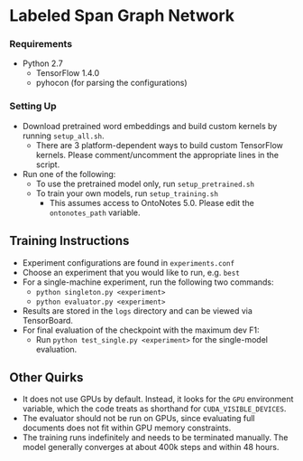 # Labeled Span Graph Network

### Requirements
* Python 2.7
  * TensorFlow 1.4.0
  * pyhocon (for parsing the configurations)

### Setting Up

* Download pretrained word embeddings and build custom kernels by running `setup_all.sh`.
  * There are 3 platform-dependent ways to build custom TensorFlow kernels. Please comment/uncomment the appropriate lines in the script.
* Run one of the following:
  * To use the pretrained model only, run `setup_pretrained.sh`
  * To train your own models, run `setup_training.sh`
    * This assumes access to OntoNotes 5.0. Please edit the `ontonotes_path` variable.

## Training Instructions

* Experiment configurations are found in `experiments.conf`
* Choose an experiment that you would like to run, e.g. `best`
* For a single-machine experiment, run the following two commands:
  * `python singleton.py <experiment>`
  * `python evaluator.py <experiment>`
* Results are stored in the `logs` directory and can be viewed via TensorBoard.
* For final evaluation of the checkpoint with the maximum dev F1:
  * Run `python test_single.py <experiment>` for the single-model evaluation.

## Other Quirks

* It does not use GPUs by default. Instead, it looks for the `GPU` environment variable, which the code treats as shorthand for `CUDA_VISIBLE_DEVICES`.
* The evaluator should not be run on GPUs, since evaluating full documents does not fit within GPU memory constraints.
* The training runs indefinitely and needs to be terminated manually. The model generally converges at about 400k steps and within 48 hours.

